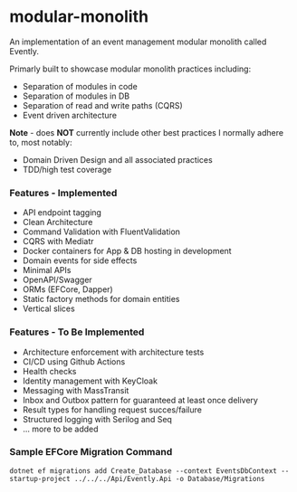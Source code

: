 # modular-monolith

An implementation of an event management modular monolith called Evently.

Primarly built to showcase modular monolith practices including:

- Separation of modules in code
- Separation of modules in DB
- Separation of read and write paths (CQRS)
- Event driven architecture

**Note** - does **NOT** currently include other best practices I normally adhere to, most notably:

- Domain Driven Design and all associated practices
- TDD/high test coverage


### Features - Implemented

- API endpoint tagging
- Clean Architecture
- Command Validation with FluentValidation
- CQRS with Mediatr
- Docker containers for App & DB hosting in development
- Domain events for side effects
- Minimal APIs
- OpenAPI/Swagger
- ORMs (EFCore, Dapper)
- Static factory methods for domain entities
- Vertical slices


### Features - To Be Implemented

- Architecture enforcement with architecture tests
- CI/CD using Github Actions
- Health checks
- Identity management with KeyCloak
- Messaging with MassTransit
- Inbox and Outbox pattern for guaranteed at least once delivery
- Result types for handling request succes/failure
- Structured logging with Serilog and Seq
- ... more to be added


### Sample EFCore Migration Command

```dotnet ef migrations add Create_Database --context EventsDbContext --startup-project ../../../Api/Evently.Api -o Database/Migrations```


